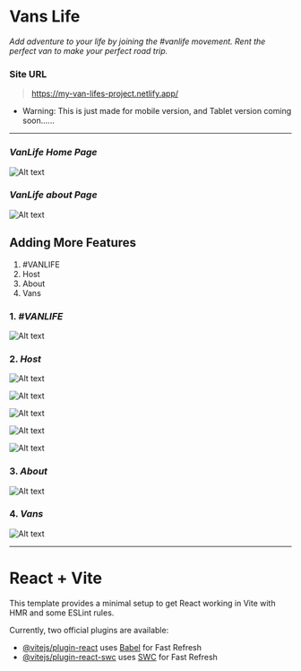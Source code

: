 # Vans Life

_Add adventure to your life by joining the #vanlife movement. Rent the perfect van to make your perfect road trip._

### Site URL

> https://my-van-lifes-project.netlify.app/

- Warning: This is just made for mobile version, and Tablet version coming soon......

---

### _*VanLife Home Page*_

![Alt text](./src/assets/screentshots/vansLife-page.png)

### _*VanLife about Page*_

![Alt text](./src/assets/screentshots/vansLife-about.png)

## Adding More Features

1. #VANLIFE
2. Host
3. About
4. Vans

### 1. _#VANLIFE_

![Alt text](./src/assets/screentshots/vanlife-page-screenshot.png)

### 2. _Host_

![Alt text](./src/assets/screentshots/Host-page-dashboard.png)

![Alt text](./src/assets/screentshots/Host-page-Vans.png)

![Alt text](./src/assets/screentshots/Host-page-Vans-ModestExplorer.png)

![Alt text](./src/assets/screentshots/Host-page-vans-BeachBum.png)

![Alt text](./src/assets/screentshots/Host-page-Vans-GreenWonder.png)

### 3. _About_

![Alt text](./src/assets/screentshots/About-page.png)

### 4. _Vans_

![Alt text](./src/assets/screentshots/Vans-page.png)

---

# React + Vite

This template provides a minimal setup to get React working in Vite with HMR and some ESLint rules.

Currently, two official plugins are available:

- [@vitejs/plugin-react](https://github.com/vitejs/vite-plugin-react/blob/main/packages/plugin-react/README.md) uses [Babel](https://babeljs.io/) for Fast Refresh
- [@vitejs/plugin-react-swc](https://github.com/vitejs/vite-plugin-react-swc) uses [SWC](https://swc.rs/) for Fast Refresh
